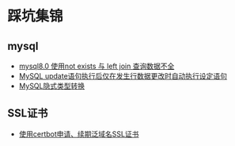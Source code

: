 # 踩坑集锦
## mysql

+ [mysql8.0 使用not exists 与 left join 查询数据不全](https://github.com/quansitech/coding-exp/blob/main/mysql/mysql_8_not_exists_issue/doc.md)
+ [MySQL update语句执行后仅在发生行数据更改时自动执行设定语句](https://github.com/quansitech/coding-exp/blob/main/mysql/mysql_exec_sql_on_update_after/doc.md)
+ [MySQL隐式类型转换](https://github.com/quansitech/coding-exp/blob/main/mysql/mysql_implicit_type_conversion/doc.md)

## SSL证书
+ [使用certbot申请、续期泛域名SSL证书](https://github.com/quansitech/coding-exp/blob/main/ssl_certificate/obtain_wildcard_certificate_from_letsencrypt/doc.md)
